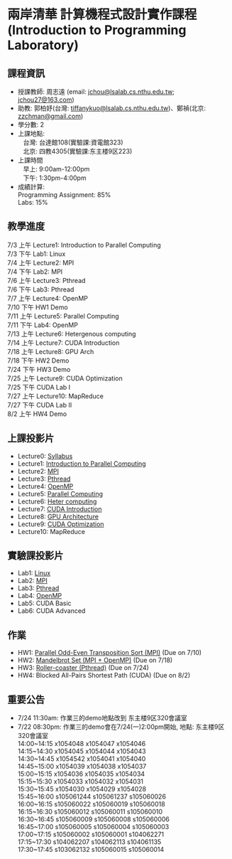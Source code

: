 # 兩岸清華 計算機程式設計實作課程  (Introduction to Programming Laboratory) 

## 課程資訊
- 授課教師: 周志遠 (email: jchou@lsalab.cs.nthu.edu.tw; jchou27@163.com)  
- 助教: 郭柏妤(台灣: tiffanykuo@lsalab.cs.nthu.edu.tw)、鄭禎(北京: zzchman@gmail.com)  
- 學分數: 2  
- 上課地點:  
    台灣: 台達館108(實驗課:資電館323)  
    北京: 四教4305(實驗課:东主楼9区223)  
- 上課時間  
    早上: 9:00am-12:00pm  
    下午: 1:30pm-4:00pm  
- 成績計算:   
  Programming Assignment: 85%  
  Labs: 15%  

## 教學進度
7/3  上午	Lecture1: Introduction to Parallel Computing  
7/3  下午	Lab1: Linux  
7/4  上午	Lecture2: MPI  
7/4  下午	Lab2: MPI  
7/6  上午	Lecture3: Pthread  
7/6  下午	Lab3: Pthread  
7/7  上午	Lecture4: OpenMP  
7/10 下午	HW1 Demo  
7/11 上午	Lecture5: Parallel Computing  
7/11 下午	Lab4: OpenMP  
7/13 上午	Lecture6: Hetergenous computing  
7/14 上午	Lecture7: CUDA Introduction  
7/18 上午	Lecture8: GPU Arch  
7/18 下午	HW2 Demo  
7/24 下午	HW3 Demo  
7/25 上午	Lecture9: CUDA Optimization  
7/25 下午	CUDA Lab I  
7/27 上午	Lecture10: MapReduce  
7/27 下午	CUDA Lab II  
8/2  上午	HW4 Demo  


## 上課投影片
- Lecture0: [Syllabus](syllabus.pdf)  
- Lecture1: [Introduction to Parallel Computing](Chap1_Intro.pdf)  
- Lecture2: [MPI](Chap2_MPI.pdf)  
- Lecture3: [Pthread](Chap3_Pthread.pdf)  
- Lecture4: [OpenMP](Chap4_OpenMP.pdf)  
- Lecture5: [Parallel Computing](Chap5_Parallel_Computing.pdf)  
- Lecture6: [Heter computing](Chap6_Heter_Computing.pdf)  
- Lecture7: [CUDA Introduction](Chap7_Intro.pdf)  
- Lecture8: [GPU Architecture](Chap8_GPU_Arch.pdf)  
- Lecture9: [CUDA Optimization](Chap9_CUDA_Optimization.pdf)  
- Lecture10: MapReduce

## 實驗課投影片
- Lab1: [Linux](IPL2017-lab1-linux.pdf)  
- Lab2: [MPI](IPL2017-lab2-MPI.pdf)  
- Lab3: [Pthread](IPL2017-lab3-Pthread.pdf)  
- Lab4: [OpenMP](IPL2017-lab4-Openmp.pdf)  
- Lab5: CUDA Basic  
- Lab6: CUDA Advanced

## 作業
- HW1: [Parallel Odd-Even Transposition Sort (MPI)](IPL_2017_HW1.pdf) (Due on 7/10)  
- HW2: [Mandelbrot Set (MPI + OpenMP)](IPL_2017_HW2.pdf) (Due on 7/18)   
- HW3: [Roller-coaster (Pthread)](IPL_2017_HW3.pdf) (Due on 7/24)    
- HW4: Blocked All-Pairs Shortest Path (CUDA)  (Due on 8/2)  

## 重要公告
- 7/24 11:30am: 作業三的demo地點改到 东主楼9区320會議室
- 7/22 08:30pm: 作業三的demo會在7/24(一)2:00pm開始, 地點: 东主楼9区320會議室    
14:00~14:15	x1054048	x1054047	x1054046  
14:15~14:30	x1054045	x1054044	x1054043  
14:30~14:45	x1054542	x1054041	x1054040  
14:45~15:00	x1054039	x1054038	x1054037  
15:00~15:15	x1054036	x1054035	x1054034  
15:15~15:30	x1054033	x1054032	x1054031  
15:30~15:45	x1054030	x1054029	x1054028  
15:45~16:00	s105061244	s105061237	s105060026  
16:00~16:15	s105060022	s105060019	s105060018  
16:15~16:30	s105060012	s105060011	s105060010  
16:30~16:45	s105060009	s105060008	s105060006  
16:45~17:00	s105060005	s105060004	s105060003  
17:00~17:15	s105060002	s105060001	s104062271  
17:15~17:30	s104062207	s104062113	s104061135  
17:30~17:45	s103062132	s105060015	s105060014  


